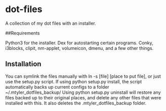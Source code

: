 # dot-files
A collection of my dot files with an installer.

##Requirements

Python3 for the installer. Dex for autostarting certain programs. Conky, i3blocks, clipit, nm-applet, volumeicon, dmenu, and a few other things.

## Installation

You can symlink the files manually with ln -s [file] [place to put file], or just use the setup.py script. 
If using python setup.py install, the script automatically backs up current configs to a folder ~/.mtyler_dotfiles_backup/
Using python setup.py uninstall will restore any files backed up to their original places, and delete any other files that were installed with this. It also deletes the .mtyler_dotfiles_backup folder.
